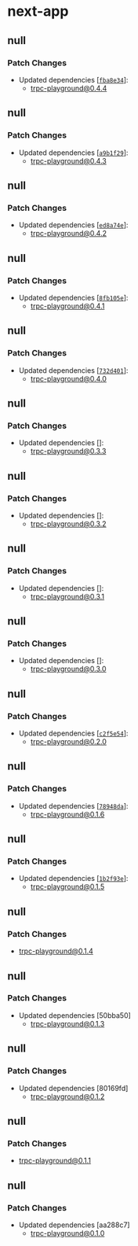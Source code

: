 # next-app

## null

### Patch Changes

- Updated dependencies [[`fba8e34`](https://github.com/sachinraja/trpc-playground/commit/fba8e34be027364bfbd19c4f663b850dbc7eb887)]:
  - trpc-playground@0.4.4

## null

### Patch Changes

- Updated dependencies [[`a9b1f29`](https://github.com/sachinraja/trpc-playground/commit/a9b1f297309d4346b5e58a7df4aafed3567920ef)]:
  - trpc-playground@0.4.3

## null

### Patch Changes

- Updated dependencies [[`ed8a74e`](https://github.com/sachinraja/trpc-playground/commit/ed8a74e248aa8a16210595d40be9e05c96962603)]:
  - trpc-playground@0.4.2

## null

### Patch Changes

- Updated dependencies [[`8fb105e`](https://github.com/sachinraja/trpc-playground/commit/8fb105ecf80b3ded6c12706ab0e16ef0ba51f7a6)]:
  - trpc-playground@0.4.1

## null

### Patch Changes

- Updated dependencies [[`732d401`](https://github.com/sachinraja/trpc-playground/commit/732d401f804bc24feb9905eb2161f8311c0919c3)]:
  - trpc-playground@0.4.0

## null

### Patch Changes

- Updated dependencies []:
  - trpc-playground@0.3.3

## null

### Patch Changes

- Updated dependencies []:
  - trpc-playground@0.3.2

## null

### Patch Changes

- Updated dependencies []:
  - trpc-playground@0.3.1

## null

### Patch Changes

- Updated dependencies []:
  - trpc-playground@0.3.0

## null

### Patch Changes

- Updated dependencies [[`c2f5e54`](https://github.com/sachinraja/trpc-playground/commit/c2f5e543056786b10ec1ebf59f32567a102de611)]:
  - trpc-playground@0.2.0

## null

### Patch Changes

- Updated dependencies [[`78948da`](https://github.com/sachinraja/trpc-playground/commit/78948daca6df5ad0df71900f3874e739481d0287)]:
  - trpc-playground@0.1.6

## null

### Patch Changes

- Updated dependencies [[`1b2f93e`](https://github.com/sachinraja/trpc-playground/commit/1b2f93e780c3bddbf17d09c2a8f14e74e85b3fcb)]:
  - trpc-playground@0.1.5

## null

### Patch Changes

- trpc-playground@0.1.4

## null

### Patch Changes

- Updated dependencies [50bba50]
  - trpc-playground@0.1.3

## null

### Patch Changes

- Updated dependencies [80169fd]
  - trpc-playground@0.1.2

## null

### Patch Changes

- trpc-playground@0.1.1

## null

### Patch Changes

- Updated dependencies [aa288c7]
  - trpc-playground@0.1.0

